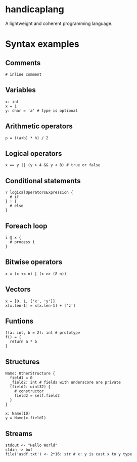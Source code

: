 # handicaplang
A lightweight and coherent programming language.

# Syntax examples

## Comments
```
# inline comment
```

## Variables
```
x: int
x = 1
y: char = 'a' # type is optional
```

## Arithmetic operators
```
p = ((a+b) * h) / 2
```

## Logical operators
```
x == y || (y > 4 && y < 8) # true or false
```

## Conditional statements
```
? logicalOperatorsExpression {
  # if
} ! {
  # else
}
```


## Foreach loop
```
i @ x {
  # process i
}
```

## Bitwise operators
```
x = (x << n) | (x >> (8-n))
```

## Vectors
```
x = [0, 1, ['x', 'y']]
x[x.len-1] = x[x.len-1] + ['z']
```

## Funtions
```
f(a: int, b = 2): int # prototype
f() = {
  return a * b
}
```

## Structures
```
Name: OtherStructure {
  field1 = 0
  _field2: int # fields with underscore are private
  (field2: uint32) {
    # constructor
    field2 = self.field2
  }
}

x: Name(10)
y = Name(x.field1)
```

## Streams
```
stdout <- "Hello World"
stdin -> buf
file('asdf.txt') <- 2*16: str # x: y is cast x to y type
```
